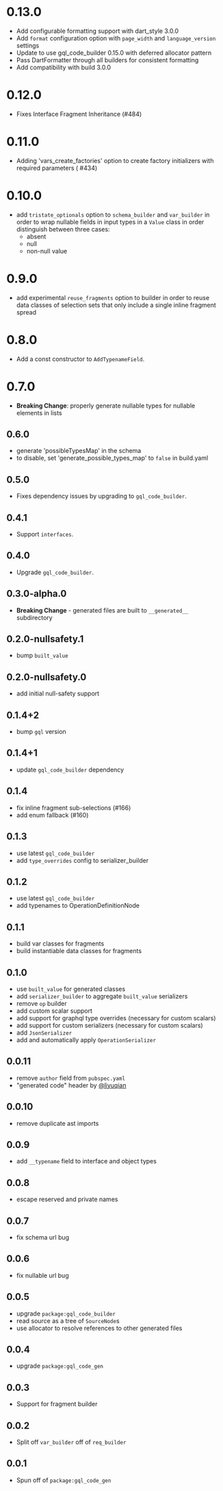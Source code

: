 # 0.13.0

- Add configurable formatting support with dart_style 3.0.0
- Add `format` configuration option with `page_width` and `language_version` settings  
- Update to use gql_code_builder 0.15.0 with deferred allocator pattern
- Pass DartFormatter through all builders for consistent formatting
- Add compatibility with build 3.0.0

# 0.12.0

- Fixes Interface Fragment Inheritance (#484)

# 0.11.0

- Adding 'vars_create_factories' option to create factory initializers with required parameters (
  #434)

# 0.10.0

- add `tristate_optionals` option to `schema_builder` and `var_builder` in order to wrap nullable
  fields in input types in a `Value` class in order distinguish between three cases:
    - absent
    - null
    - non-null value

# 0.9.0

- add experimental `reuse_fragments` option to builder in order to reuse data classes of selection
  sets that only include a single inline fragment spread

# 0.8.0

- Add a const constructor to `AddTypenameField`.

# 0.7.0

- **Breaking Change**: properly generate nullable types for nullable elements in lists

## 0.6.0

- generate 'possibleTypesMap' in the schema
- to disable, set 'generate_possible_types_map' to `false` in build.yaml

## 0.5.0

- Fixes dependency issues by upgrading to `gql_code_builder`.

## 0.4.1

- Support `interfaces`.

## 0.4.0

- Upgrade `gql_code_builder`.

## 0.3.0-alpha.0

- **Breaking Change** - generated files are built to `__generated__` subdirectory

## 0.2.0-nullsafety.1

- bump `built_value`

## 0.2.0-nullsafety.0

- add initial null-safety support

## 0.1.4+2

- bump `gql` version

## 0.1.4+1

- update `gql_code_builder` dependency

## 0.1.4

- fix inline fragment sub-selections (#166)
- add enum fallback (#160)

## 0.1.3

- use latest `gql_code_builder`
- add `type_overrides` config to serializer_builder

## 0.1.2

- use latest `gql_code_builder`
- add typenames to OperationDefinitionNode

## 0.1.1

- build var classes for fragments
- build instantiable data classes for fragments

## 0.1.0

- use `built_value` for generated classes
- add `serializer_builder` to aggregate `built_value` serializers
- remove `op` builder
- add custom scalar support
- add support for graphql type overrides (necessary for custom scalars)
- add support for custom serializers (necessary for custom scalars)
- add `JsonSerializer`
- add and automatically apply `OperationSerializer`

## 0.0.11

- remove `author` field from `pubspec.yaml`
- "generated code" header by [@liyuqian](https://github.com/liyuqian)

## 0.0.10

- remove duplicate ast imports

## 0.0.9

- add `__typename` field to interface and object types

## 0.0.8

- escape reserved and private names

## 0.0.7

- fix schema url bug

## 0.0.6

- fix nullable url bug

## 0.0.5

- upgrade `package:gql_code_builder`
- read source as a tree of `SourceNode`s
- use allocator to resolve references to other generated files

## 0.0.4

- upgrade `package:gql_code_gen`

## 0.0.3

- Support for fragment builder

## 0.0.2

- Split off `var_builder` off of `req_builder`

## 0.0.1

- Spun off of `package:gql_code_gen`
